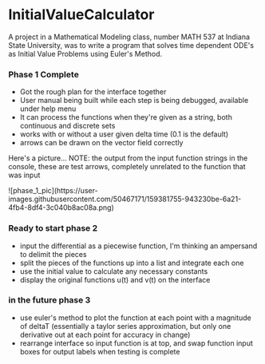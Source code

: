 # InitialValueCalculator
A project in a Mathematical Modeling class, number MATH 537 at Indiana State University, was to write a program that solves time dependent ODE's as Initial Value Problems using Euler's Method.


<h3>Phase 1 Complete</h3>
<ul>
  <li>Got the rough plan for the interface together</li>
  <li>User manual being built while each step is being debugged, available under help menu</li>
  <li>It can process the functions when they're given as a string, both continuous and discrete sets</li>
  <li>works with or without a user given delta time (0.1 is the default)</li>
  <li>arrows can be drawn on the vector field correctly</li>
</ul>

<p>Here's a picture... NOTE: the output from the input function strings in the console, these are test arrows, completely unrelated to the function that was input</p>
![phase_1_pic](https://user-images.githubusercontent.com/50467171/159381755-943230be-6a21-4fb4-8df4-3c040b8ac08a.png)


<h3>Ready to start phase 2</h3>
<ul>
  <li>input the differential as a piecewise function, I'm thinking an ampersand to delimit the pieces</li>
  <li>split the pieces of the functions up into a list and integrate each one</li>
  <li>use the initial value to calculate any necessary constants</li>
  <li>display the original functions u(t) and v(t) on the interface</li>
</ul>


<h3>in the future phase 3</h3>
<ul>
  <li>use euler's method to plot the function at each point with a magnitude of deltaT (essentially a taylor series approximation, but only one derivative out at each point for accuracy in change)</li>
  <li>rearrange interface so input function is at top, and swap function input boxes for output labels when testing is complete</li>
</ul>
